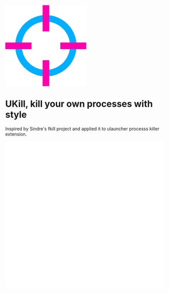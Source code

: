 <img align="center" src="resource/icon.png">

# UKill, kill your own processes with style

Inspired by Sindre's fkill project and applied it to ulauncher processs killer extension.

<img align="center" src="resource/animation.gif">
